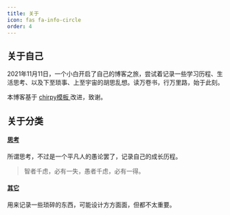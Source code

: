 ```yaml
---
title: 关于
icon: fas fa-info-circle
order: 4
---
```


## 关于自己

2021年11月11日，一个小白开启了自己的博客之旅，尝试着记录一些学习历程、生活思考、以及下至琐事、上至宇宙的胡思乱想。读万卷书，行万里路，始于此刻。

本博客基于 [chirpy模板 ](https://github.com/cotes2020/jekyll-theme-chirpy) 改进，致谢。

## 关于分类

#### [思考](/categories/think/)

所谓思考，不过是一个平凡人的愚论罢了，记录自己的成长历程。

> 智者千虑，必有一失，愚者千虑，必有一得。

#### [其它](/categories/other/)

用来记录一些琐碎的东西，可能设计方方面面，但都不太重要。
